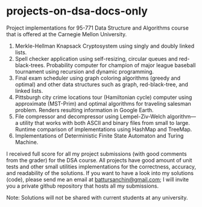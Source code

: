 # projects-on-dsa-docs-only
Project implementations for 95-771 Data Structure and Algorithms course that is offered at the Carnegie Mellon University. 

1. Merkle-Hellman Knapsack Cryptosystem using singly and doubly linked lists.
2. Spell checker application using self-resizing, circular queues and red-black-trees. Probability computer for champion of major league baseball tournament using recursion and dynamic programming.
3. Final exam scheduler using graph coloring algorithms (greedy and optimal) and other data structures such as graph, red-black-tree, and linked lists.
4. Pittsburgh city crime locations tour (Hamiltonian cycle) computer using approximate (MST-Prim) and optimal algorithms for traveling salesman problem. Renders resulting information in Google Earth.
5. File compressor and decompressor using Lempel-Ziv-Welch algorithm—a utility that works with both ASCII and binary files from small to large. Runtime comparison of implementations using HashMap and TreeMap.
6. Implementations of Deterministic Finite State Automaton and Turing Machine.

I received full score for all my project submissions (with good comments from the grader) for the DSA course. All projects have good amount of unit tests and other small utilities implementations for the correctness, accuracy, and readability of the solutions. If you want to have a look into my solutions (code), please send me an email at battursanchin@gmail.com; I will invite you a private github repository that hosts all my submissions. 

Note: Solutions will not be shared with current students at any university.
